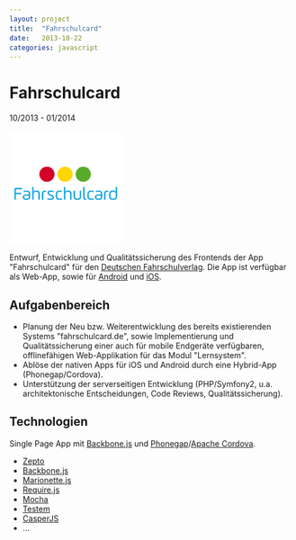 ```yaml
---
layout: project
title:  "Fahrschulcard"
date:   2013-10-22
categories: javascript
---
```


# Fahrschulcard #

<span class="post-date">10/2013 - 01/2014</span>

<div class="center">
    <a target="_blank" title="zur Android-App" href="http://play.google.com/store/apps/details?id=de.deutscherfahrschulverlag.fsc&hl=de">
        <img src="/images/fsc/app-icon.png" style="max-width: 200px;">
    </a>
</div>

Entwurf, Entwicklung und Qualitätssicherung des Frontends der App "Fahrschulcard" für den [Deutschen Fahrschulverlag](http://fahrschulcard.de). Die App ist verfügbar als Web-App, sowie für <a target="_blank" href="http://play.google.com/store/apps/details?id=de.deutscherfahrschulverlag.fsc&hl=de">Android</a> und <a target="_blank" href="https://itunes.apple.com/de/app/fahrschulcard-das-lernsystem/id448163875?mt=8">iOS</a>.


## Aufgabenbereich ##

* Planung der Neu­ bzw. Weiterentwicklung des bereits existierenden Systems "fahrschulcard.de", sowie Implementierung und Qualitätssicherung einer auch für mobile Endgeräte verfügbaren, offlinefähigen Web­-Applikation für das Modul "Lernsystem".
* Ablöse der nativen Apps für iOS und Android durch eine Hybrid-App (Phonegap/Cordova).
* Unterstützung der serverseitigen Entwicklung (PHP/Symfony2, u.a. architektonische Entscheidungen, Code Reviews, Qualitätssicherung).

## Technologien ##

Single Page App mit [Backbone.js](http://backbonejs.org/) und [Phonegap](http://phonegap.com/)/[Apache Cordova](http://cordova.apache.org/).

* [Zepto](http://zeptojs.com/)
* [Backbone.js](http://backbonejs.org/)
* [Marionette.js](http://marionettejs.com/)
* [Require.js](http://requirejs.org/)
* [Mocha](http://visionmedia.github.io/mocha/)
* [Testem](https://github.com/airportyh/testem)
* [CasperJS](http://casperjs.org/)
* ...
